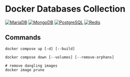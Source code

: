 # Docker Databases Collection

[![MariaDB](https://img.shields.io/static/v1?style=flat-square&logoColor=ffffff&color=003545&logo=mariadb&label=&message=MariaDB)](https://hub.docker.com/_/mariadb)
[![MongoDB](https://img.shields.io/static/v1?style=flat-square&logoColor=ffffff&color=47A248&logo=mongodb&label=&message=MongoDB)](https://hub.docker.com/_/mongo)
[![PostgreSQL](https://img.shields.io/static/v1?style=flat-square&logoColor=ffffff&color=4169E1&logo=postgresql&label=&message=PostgreSQL)](https://hub.docker.com/_/postgres)
[![Redis](https://img.shields.io/static/v1?style=flat-square&logoColor=ffffff&color=DC382D&logo=redis&label=&message=Redis)](https://hub.docker.com/_/redis)

## Commands

```shell
docker compose up [-d] [--build]

docker compose down [--volumes] [--remove-orphans]

# remove dangling images
docker image prune
```
